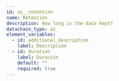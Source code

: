 ```yaml
---
id: ai__retention
name: Retención
description: How long is the data kept?
datachain_type: ai
element_variables:
  - id: additional_description
    label: Descripción
  - id: duration
    label: Duración
    default: ""
    required: true
---
```

